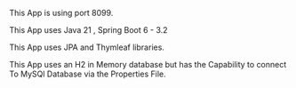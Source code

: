 This App is using port 8099.

This App uses Java 21 , Spring Boot 6 - 3.2

This App uses JPA and Thymleaf libraries. 

This App uses an H2 in Memory database but has 
the Capability to connect To MySQl Database
via the Properties File.
